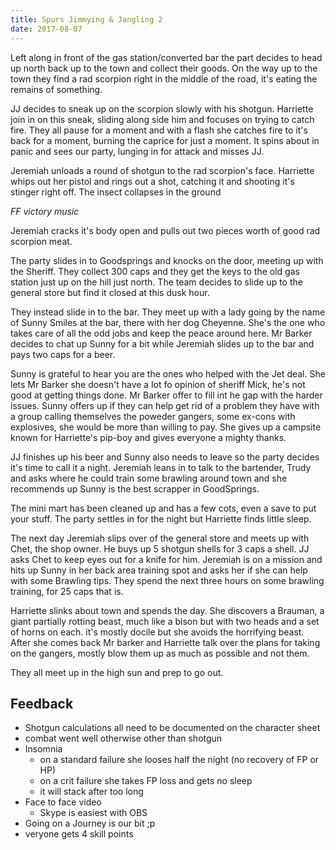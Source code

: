 ```yaml
---
title: Spurs Jimmying & Jangling 2
date: 2017-08-07
---
```


Left along in front of the gas station/converted bar the part decides to head up north back up to the town and collect their goods. On the way up to the town they find a rad scorpion right in the middle of the road, it's eating the remains of something.

JJ decides to sneak up on the scorpion slowly with his shotgun. Harriette join in on this sneak, sliding along side him and focuses on trying to catch fire. They all pause for a moment and with a flash she catches fire to it's back for a moment, burning the caprice for just a moment. It spins about in panic and sees our party, lunging in for attack and misses JJ.

Jeremiah unloads a round of shotgun to the rad scorpion's face. Harriette whips out her pistol and rings out a shot, catching it and shooting it's stinger right off. The insect collapses in the ground

_FF victory music_

Jeremiah cracks it's body open and pulls out two pieces worth of good rad scorpion meat.

The party slides in to Goodsprings and knocks on the door, meeting up with the Sheriff. They collect 300 caps and they get the keys to the old gas station just up on the hill just north. The team decides to slide up to the general store but find it closed at this dusk hour.

They instead slide in to the bar. They meet up with a lady going by the name of Sunny Smiles at the bar, there with her dog Cheyenne. She's the one who takes care of all the odd jobs and keep the peace around here. Mr Barker decides to chat up Sunny for a bit while Jeremiah slides up to the bar and pays two caps for a beer.

Sunny is grateful to hear you are the ones who helped with the Jet deal. She lets Mr Barker she doesn't have a lot fo opinion of sheriff Mick, he's not good at getting things done. Mr Barker offer to fill int he gap with the harder issues. Sunny offers up if they can help get rid of a problem they have with a group calling themselves the poweder gangers, some ex-cons with explosives, she would be more than willing to pay. She gives up a campsite known for Harriette's pip-boy and gives everyone a mighty thanks.

JJ finishes up his beer and Sunny also needs to leave so the party decides it's time to call it a night. Jeremiah leans in to talk to the bartender, Trudy and asks where he could train some brawling around town and she recommends up Sunny is the best scrapper in GoodSprings.

The mini mart has been cleaned up and has a few cots, even a save to put your stuff. The party settles in for the night but Harriette finds little sleep.

The next day Jeremiah slips over of the general store and meets up with Chet, the shop owner. He buys up 5 shotgun shells for 3 caps a shell. JJ asks Chet to keep eyes out for a knife for him. Jeremiah is on a mission and hits up Sunny in her back area training spot and asks her if she can help with some Brawling tips. They spend the next three hours on some brawling training, for 25 caps that is.

Harriette slinks about town and spends the day. She discovers a Brauman, a giant partially rotting beast, much like a bison but with two heads and a set of horns on each. it's mostly docile but she avoids the horrifying beast. After she comes back Mr barker and Harriette talk over the plans for taking on the gangers, mostly blow them up as much as possible and not them.

They all meet up in the high sun and prep to go out.

## Feedback

- Shotgun calculations all need to be documented on the character sheet
- combat went well otherwise other than shotgun
- Insomnia
  - on a standard failure she looses half the night (no recovery of FP or HP)
  - on a crit failure she takes FP loss and gets no sleep
  - it will stack after too long
- Face to face video
  - Skype is easiest with OBS
- Going on a Journey is our bit ;p
- veryone gets 4 skill points
